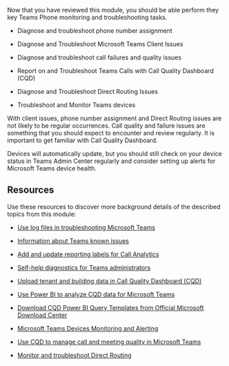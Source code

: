 Now that you have reviewed this module, you should be able perform they key Teams Phone monitoring and troubleshooting tasks.

- Diagnose and troubleshoot phone number assignment

- Diagnose and Troubleshoot Microsoft Teams Client Issues

- Diagnose and troubleshoot call failures and quality issues

- Report on and Troubleshoot Teams Calls with Call Quality Dashboard (CQD)

- Diagnose and Troubleshoot Direct Routing Issues

- Troubleshoot and Monitor Teams devices

With client issues, phone number assignment and Direct Routing issues are not likely to be regular occurrences. Call quality and failure issues are something that you should expect to encounter and review regularly. It is important to get familiar with Call Quality Dashboard.

Devices will automatically update, but you should still check on your device status in Teams Admin Center regularly and consider setting up alerts for Microsoft Teams device health.

## Resources

Use these resources to discover more background details of the described topics from this module:

- [Use log files in troubleshooting Microsoft Teams](/microsoftteams/log-files)

- [Information about Teams known issues](/MicrosoftTeams/troubleshoot/teams-welcome)

- [Add and update reporting labels for Call Analytics](/microsoftteams/learn-more-about-site-upload)

- [Self-help diagnostics for Teams administrators](/microsoftteams/troubleshoot/teams-administration/admin-self-help-diagnostics)

- [Upload tenant and building data in Call Quality Dashboard (CQD)](/microsoftteams/cqd-upload-tenant-building-data)

- [Use Power BI to analyze CQD data for Microsoft Teams](/microsoftteams/cqd-power-bi-query-templates)

- [Download CQD Power BI Query Templates from Official Microsoft Download Center](https://www.microsoft.com/download/details.aspx?id=102291)

- [Microsoft Teams Devices Monitoring and Alerting](/microsoftteams/alerts/device-health-status)

- [Use CQD to manage call and meeting quality in Microsoft Teams](/microsoftteams/quality-of-experience-review-guide)

- [Monitor and troubleshoot Direct Routing](/microsoftteams/direct-routing-monitor-and-troubleshoot)
